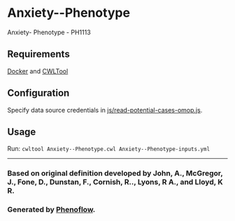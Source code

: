 # Anxiety--Phenotype

Anxiety- Phenotype - PH1113

## Requirements

[Docker](https://docs.docker.com/install/) and [CWLTool](https://github.com/common-workflow-language/cwltool#install)

## Configuration

Specify data source credentials in [js/read-potential-cases-omop.js](js/read-potential-cases-omop.js).

## Usage

Run: `cwltool Anxiety--Phenotype.cwl Anxiety--Phenotype-inputs.yml`

***

### Based on original definition developed by John, A., McGregor, J., Fone, D., Dunstan, F., Cornish, R.., Lyons, R A., and Lloyd, K R.
### Generated by [Phenoflow](https://kclhi.org/phenoflow).
